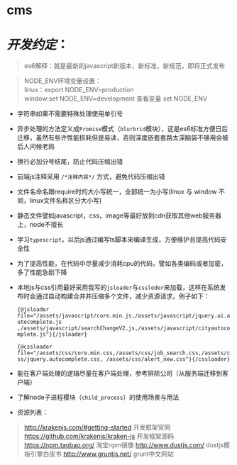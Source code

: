 # cms

# *开发约定*：

>es6解释：就是最新的javascript新版本，新标准，新规范，即将正式发布
  
  
> NODE_ENV环境变量设置：  
linux：export NODE_ENV=production  
window:set NODE_ENV=development
查看变量 set NODE_ENV

* 字符串如果不需要特殊处理使用单引号

* 异步处理的方法定义成`Promise`模式（`blurbrid`模块），这是es6标准方便日后迁移，虽然有些许性能损耗但是易读，否则深度嵌套套路太深脑袋不够用会被后人问候老妈

* 换行必加分号结尾，防止代码压缩出错

* 前端js注释采用 `/*注释内容*/` 方式，避免代码压缩出错

* 文件名命名跟require时的大小写统一，全部统一为小写(linux 与 window 不同，linux文件名称区分大小写)

* 静态文件譬如javascript，css，image等最好放到cdn获取其他web服务器上，node不擅长

* 学习`typescript`，以后js通过编写ts脚本来编译生成，方便维护且提高代码安全性

* 为了提高性能，在代码中尽量减少消耗cpu的代码，譬如各类编码或者加密，多了性能急剧下降

* 本地js与css引用最好采用我写的`jsloader`与`cssloder`来加载，这样在系统发布时会通过自动构建合并并压缩多个文件，减少资源请求，例子如下：

    `{@jsloader file="/assets/javascript/core.min.js,/assets/javascript/jquery.ui.autocomplete.js
 ,/assets/javascript/searchChangeV2.js,/assets/javascript/cityautocomplete.js"}{/jsloader}`

    `{@cssloader file="/assets/css/core.min.css,/assets/css/job_search.css,/assets/css/jquery.autocomplete.css,
 /assets/css/alert_new.css"}{/cssloader}`
 
* 能在客户端处理的逻辑尽量在客户端处理，参考排除公司（从服务端迁移到客户端）

* 了解node子进程模块（`child_process`）的使用场景与用法
 
* 资源列表：

>http://krakenjs.com/#getting-started 开发框架官网
https://github.com/krakenjs/kraken-js 开发框架源码
https://npm.taobao.org/ 淘宝npm镜像 
http://www.dustjs.com/ dustjs模板引擎白皮书 
http://www.gruntjs.net/ grunt中文网站
